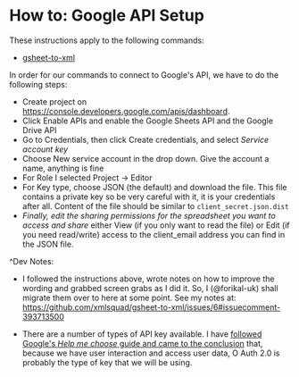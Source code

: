# How to: Google API Setup

These instructions apply to the following commands:

- [gsheet-to-xml](https://github.com/xmlsquad/gsheet-to-xml/blob/master/DOCUMENTATION.md) 

In order for our commands to connect to Google's API, we have to do the following steps:

- Create project on https://console.developers.google.com/apis/dashboard.
- Click Enable APIs and enable the Google Sheets API and the Google Drive API
- Go to Credentials, then click Create credentials, and select *Service account key*
- Choose New service account in the drop down. Give the account a name, anything is fine
- For Role I selected Project -> Editor
- For Key type, choose JSON (the default) and download the file. 
This file contains a private key so be very careful with it, it is your credentials after all. 
Content of the file should be similar to `client_secret.json.dist` 
- *Finally, edit the sharing permissions for the spreadsheet you want to access and share* either View 
(if you only want to read the file) or Edit (if you need read/write) access to the client_email address you can 
find in the JSON file.


^Dev Notes:

* I followed the instructions above, wrote notes on how to improve the wording and grabbed screen grabs as I did it. So, I (@forikal-uk) shall migrate them over to here at some point. See my notes at: https://github.com/xmlsquad/gsheet-to-xml/issues/6#issuecomment-393713500 

* There are a number of types of API key available. I have [followed Google's _Help me choose_ guide and came to the conclusion](https://github.com/xmlsquad/ping-drive/issues/1#issuecomment-394159265) that, because we have user interaction and access user data, O Auth 2.0 is probably the type of key that we will be using. 
